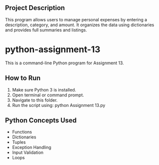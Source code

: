 ## Project Description

This program allows users to manage personal expenses by entering a description, category, and amount. It organizes the data using dictionaries and provides full summaries and listings.

# python-assignment-13 
 
This is a command-line Python program for Assignment 13. 
 
## How to Run 
 
1. Make sure Python 3 is installed. 
2. Open terminal or command prompt. 
3. Navigate to this folder. 
4. Run the script using: 
python Assignment 13.py 
 
## Python Concepts Used 
 
- Functions 
- Dictionaries 
- Tuples 
- Exception Handling 
- Input Validation 
- Loops

